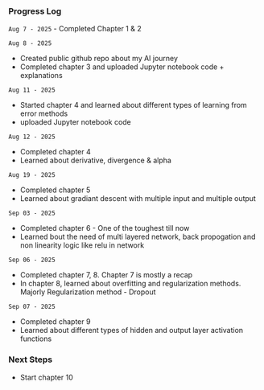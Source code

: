 ### Progress Log
```Aug 7 - 2025``` - Completed Chapter 1 & 2

```Aug 8 - 2025``` 
  - Created public github repo about my AI journey
  - Completed chapter 3 and uploaded Jupyter notebook code + explanations

```Aug 11 - 2025``` 
  - Started chapter 4 and learned about different types of learning from error methods
  - uploaded Jupyter notebook code

```Aug 12 - 2025``` 
  - Completed chapter 4
  - Learned about derivative, divergence & alpha

```Aug 19 - 2025``` 
  - Completed chapter 5
  - Learned about gradiant descent with multiple input and multiple output

```Sep 03 - 2025``` 
  - Completed chapter 6 - One of the toughest till now
  - Learned bout the need of multi layered network, back propogation and non linearity logic like relu in network

```Sep 06 - 2025```
  - Completed chapter 7, 8. Chapter 7 is mostly a recap
  - In chapter 8, learned about overfitting and regularization methods. Majorly Regularization method - Dropout

```Sep 07 - 2025```
  - Completed chapter 9
  - Learned about different types of hidden and output layer activation functions
    
### Next Steps
- Start chapter 10
